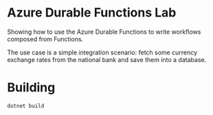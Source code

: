 # Azure Durable Functions Lab

Showing how to use the Azure Durable Functions to write workflows composed 
from Functions.

The use case is a simple integration scenario: fetch some
currency exchange rates from the national bank and save them into a database.

# Building

    dotnet build

